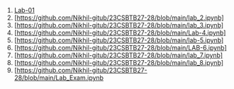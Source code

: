 1. <a href = "https://github.com/Nikhil-gitub/23CSBTB27-28/blob/main/LAB_1.ipynb">Lab-01</a>
2. [https://github.com/Nikhil-gitub/23CSBTB27-28/blob/main/lab_2.ipynb]
3. [https://github.com/Nikhil-gitub/23CSBTB27-28/blob/main/lab_3.ipynb]
4. [https://github.com/Nikhil-gitub/23CSBTB27-28/blob/main/Lab-4.ipynb]
5. [https://github.com/Nikhil-gitub/23CSBTB27-28/blob/main/lab-5.ipynb]
6. [https://github.com/Nikhil-gitub/23CSBTB27-28/blob/main/LAB-6.ipynb]
7. [https://github.com/Nikhil-gitub/23CSBTB27-28/blob/main/lab_7.ipynb]
8. [https://github.com/Nikhil-gitub/23CSBTB27-28/blob/main/lab_8.ipynb]
9. [https://github.com/Nikhil-gitub/23CSBTB27-28/blob/main/Lab_Exam.ipynb

